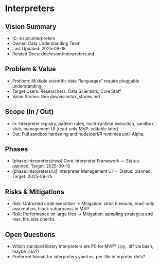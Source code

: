 # Interpreters

## Vision Summary
- ID: vision:interpreters
- Owner: Data Understanding Team
- Last Updated: 2025-08-18
- Related Docs: dev/vision/interpreters.md

## Problem & Value
- Problem: Multiple scientific data "languages" require pluggable understanding.
- Target Users: Researchers, Data Scientists, Core Staff
- Value Stories: See dev/vision/ux_stories.md

## Scope (In / Out)
- In: Interpreter registry, pattern rules, multi-runtime execution, sandbox stub, management UI (read-only MVP; editable later).
- Out: Full sandbox hardening and node/perl/R runtimes until Alpha.

## Phases
- [phase:interpreters/mvp] Core Interpreter Framework — Status: planned, Target: 2025-09-10
- [phase:interpreters/ui] Interpreter Management UI — Status: planned, Target: 2025-09-25

## Risks & Mitigations
- Risk: Untrusted code execution → Mitigation: strict timeouts, read-only assumption, block subprocess in MVP.
- Risk: Performance on large files → Mitigation: sampling strategies and max_file_size checks.

## Open Questions
- Which standard library interpreters are P0 for MVP? (.py, .tiff via bash, maybe .csv?)
- Preferred format for interpreters.yaml vs. per-file interpreter defs?
